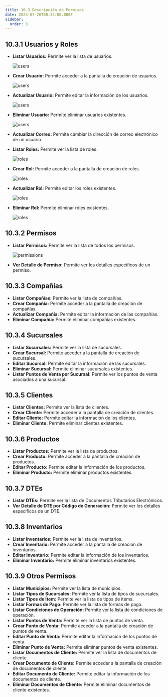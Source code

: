 ```yaml
---
title: 10.3 Descripción de Permisos
date: 2024-07-26T08:34:00.000Z
sidebar:
  order: 3
---
```

## 10.3.1 Usuarios y Roles

* **Listar Usuarios:** Permite ver la lista de usuarios.

  ![users](/images/uploads/lista_usuarios.png "Lista de Usuarios")
* **Crear Usuario:** Permite acceder a la pantalla de creación de usuarios.

  ![users](/images/uploads/crear_usuarios.png "Crear Usuario")
* **Actualizar Usuario:** Permite editar la información de los usuarios.

  ![users](/images/uploads/editar_usuarios.png "Editar Usuarios")
* **Eliminar Usuario:** Permite eliminar usuarios existentes.

  ![users](/images/uploads/eliminar_usuarios.png "Eliminar Usuario")
* **Actualizar Correo:** Permite cambiar la dirección de correo electrónico de un usuario.
* **Listar Roles:** Permite ver la lista de roles.

  ![roles](/images/uploads/lista_roles.png "Listar roles")
* **Crear Rol:** Permite acceder a la pantalla de creación de roles.

  ![roles](/images/uploads/crear_rol.png "Crear rol")
* **Actualizar Rol:** Permite editar los roles existentes.

  ![roles](/images/uploads/actualizar_rol.png "Actualizar rol")
* **Eliminar Rol:** Permite eliminar roles existentes.

  ![roles](/images/uploads/eliminar_rol.png "Eliminar roles")

## 10.3.2 Permisos

* **Listar Permisos:** Permite ver la lista de todos los permisos.

  ![ permissions](/images/uploads/listar_permisos.png "Listar permisos")
* **Ver Detalle de Permiso:** Permite ver los detalles específicos de un permiso.

## 10.3.3 Compañías

* **Listar Compañías:** Permite ver la lista de compañías.
* **Crear Compañía:** Permite acceder a la pantalla de creación de compañías.
* **Actualizar Compañía:** Permite editar la información de las compañías.
* **Eliminar Compañía:** Permite eliminar compañías existentes.

## 10.3.4 Sucursales

* **Listar Sucursales:** Permite ver la lista de sucursales.
* **Crear Sucursal:** Permite acceder a la pantalla de creación de sucursales.
* **Editar Sucursal:** Permite editar la información de las sucursales.
* **Eliminar Sucursal:** Permite eliminar sucursales existentes.
* **Listar Puntos de Venta por Sucursal:** Permite ver los puntos de venta asociados a una sucursal.

## 10.3.5 Clientes

* **Listar Clientes:** Permite ver la lista de clientes.
* **Crear Cliente:** Permite acceder a la pantalla de creación de clientes.
* **Editar Cliente:** Permite editar la información de los clientes.
* **Eliminar Cliente:** Permite eliminar clientes existentes.

## 10.3.6 Productos

* **Listar Productos:** Permite ver la lista de productos.
* **Crear Producto:** Permite acceder a la pantalla de creación de productos.
* **Editar Producto:** Permite editar la información de los productos.
* **Eliminar Producto:** Permite eliminar productos existentes.

## 10.3.7 DTEs

* **Listar DTEs:** Permite ver la lista de Documentos Tributarios Electrónicos.
* **Ver Detalle de DTE por Código de Generación:** Permite ver los detalles específicos de un DTE.

## 10.3.8 Inventarios

* **Listar Inventarios:** Permite ver la lista de inventarios.
* **Crear Inventario:** Permite acceder a la pantalla de creación de inventarios.
* **Editar Inventario:** Permite editar la información de los inventarios.
* **Eliminar Inventario:** Permite eliminar inventarios existentes.

## 10.3.9 Otros Permisos

* **Listar Municipios:** Permite ver la lista de municipios.
* **Listar Tipos de Sucursales:** Permite ver la lista de tipos de sucursales.
* **Listar Tipos de Ítem:** Permite ver la lista de tipos de ítems.
* **Listar Formas de Pago:** Permite ver la lista de formas de pago.
* **Listar Condiciones de Operación:** Permite ver la lista de condiciones de operación.
* **Listar Puntos de Venta:** Permite ver la lista de puntos de venta.
* **Crear Punto de Venta:** Permite acceder a la pantalla de creación de puntos de venta.
* **Editar Punto de Venta:** Permite editar la información de los puntos de venta.
* **Eliminar Punto de Venta:** Permite eliminar puntos de venta existentes.
* **Listar Documentos de Cliente:** Permite ver la lista de documentos de cliente.
* **Crear Documento de Cliente:** Permite acceder a la pantalla de creación de documentos de cliente.
* **Editar Documento de Cliente:** Permite editar la información de los documentos de cliente.
* **Eliminar Documentos de Cliente:** Permite eliminar documentos de cliente existentes.

